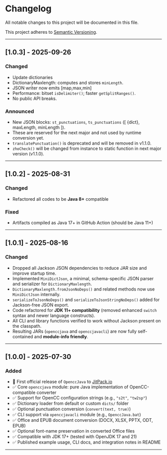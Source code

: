 # Changelog

All notable changes to this project will be documented in this file.

This project adheres to [Semantic Versioning](https://semver.org/).

---

## [1.0.3] - 2025-09-26

### Changed

- Update dictionaries
- DictionaryMaxlength: computes and stores `minLength`.
- JSON writer now emits [map,max,min]
- Performance: bitset `isDelimiter()`; faster `getSplitRanges()`.
- No public API breaks.

### Announced

- New JSON blocks: `st_punctuations`, `ts_punctuations` ([ {dict}, maxLength, minLength ]).
- These are reserved for the next major and not used by runtime conversion yet.
- `translatePunctuation()` is deprecated and will be removed in v1.1.0.
- `zhoCheck()` will be changed from instance to static function in next major version (v1.1.0).

---

## [1.0.2] - 2025-08-31

### Changed

- Refactored all codes to be **Java 8+** compatible

### Fixed

- Artifacts compiled as Java 17+ in GitHub Action (should be Java 11+)

---

## [1.0.1] - 2025-08-16

### Changed

- Dropped all Jackson JSON dependencies to reduce JAR size and improve startup time.
- Implemented `MiniDictJson`, a minimal, schema-specific JSON parser and serializer for `DictionaryMaxlength`.
- `DictionaryMaxlength.fromJsonNoDeps()` and related methods now use `MiniDictJson` internally.
- `serializeToJsonNoDeps()` and `serializeToJsonStringNoDeps()` added for Jackson-free JSON export.
- Code refactored for **JDK 11+ compatibility** (removed enhanced `switch` syntax and newer language constructs).
- All CLI and library functions verified to work without Jackson present on the classpath.
- Resulting JARs (`openccjava` and `openccjavacli`) are now fully self-contained and **module-info friendly**.

---

## [1.0.0] - 2025-07-30

### Added

- 🎉 First official release of `OpenccJava` to [JitPack.io](https://jitpack.io/#laisuk/OpenccJava)
- ✅ Core `openccjava` module: pure Java implementation of OpenCC-compatible converter
- ✅ Support for OpenCC configuration strings (e.g., `"s2t"`, `"tw2sp"`)
- ✅ Dictionary loader from default or custom `dicts/` folder
- ✅ Optional punctuation conversion (`convert(text, true)`)
- ✅ CLI support via `openccjavacli` module (e.g., `OpenccJava.bat`)
- ✅ Office and EPUB document conversion (DOCX, XLSX, PPTX, ODT, EPUB)
- ✅ Optional font-name preservation in converted Office files
- ✅ Compatible with JDK 17+ (tested with OpenJDK 17 and 21)
- ✅ Published example usage, CLI docs, and integration notes in README

---

